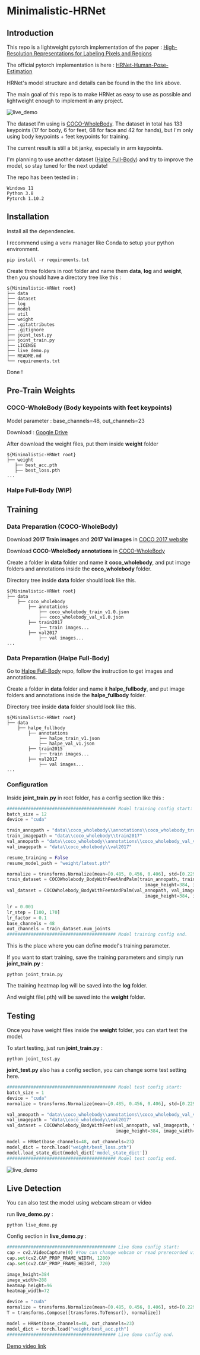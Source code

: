 # Minimalistic-HRNet
 
## Introduction
This repo is a lightweight pytorch implementation of the paper : [High-Resolution Representations for Labeling Pixels and Regions](https://arxiv.org/abs/1904.04514 "link")

The official pytorch implementation is here : [HRNet-Human-Pose-Estimation](https://github.com/HRNet/HRNet-Human-Pose-Estimation "link")

HRNet's model structure and details can be found in the the link above.

The main goal of this repo is to make HRNet as easy to use as possible and lightweight enough to implement in any project.

![live_demo](image/live_demo.gif)

The dataset I'm using is [COCO-WholeBody](https://github.com/jin-s13/COCO-WholeBody "link"). The dataset in total has 133 keypoints (17 for body, 6 for feet, 68 for face and 42 for hands), but I'm only using body keypoints + feet keypoints for training.

The current result is still a bit janky, especially in arm keypoints. 

I'm planning to use another dataset ([Halpe Full-Body](https://github.com/Fang-Haoshu/Halpe-FullBody?tab=readme-ov-file "link")) and try to improve the model, so stay tuned for the next update!

The repo has been tested in :
```
Windows 11
Python 3.8
Pytorch 1.10.2
```


## Installation
Install all the dependencies.

I recommend using a venv manager like Conda to setup your python environment.
```
pip install -r requirements.txt
```



Create three folders in root folder and name them  **data**, **log** and **weight**, then you should have a directory tree like this : 

```
${Minimalistic-HRNet root}
├── data
├── dataset
├── log
├── model
├── util
├── weight
├── .gitattributes 
├── .gitignore
├── joint_test.py
├── joint_train.py
├── LICENSE
├── live_demo.py
├── README.md
└── requirements.txt
```

Done !

## Pre-Train Weights
### COCO-WholeBody (Body keypoints with feet keypoints)

Model parameter : base_channels=48, out_channels=23

Download : 
 [Google Drive](https://drive.google.com/drive/folders/190Juu52TM1bvy0_T4b97BCygJrjZfp2G?usp=drive_link)

 After download the weight files, put them inside **weight** folder
 ```
${Minimalistic-HRNet root}
├── weight
    ├── best_acc.pth
    ├── best_loss.pth
...
```

### Halpe Full-Body (WIP)


## Training
### Data Preparation (COCO-WholeBody)
Download **2017 Train images** and **2017 Val images** in [COCO 2017 website](https://cocodataset.org/#download "link")

Download **COCO-WholeBody annotations** in [COCO-WholeBody](https://github.com/jin-s13/COCO-WholeBody "link")

Create a folder in **data** folder and name it **coco_wholebody**, and put image folders and annotations inside the **coco_wholebody** folder.

Directory tree inside **data** folder should look like this.
```
${Minimalistic-HRNet root}
├── data
    ├── coco_wholebody
        ├── annotations
            ├── coco_wholebody_train_v1.0.json
            ├── coco_wholebody_val_v1.0.json
        ├── train2017
            ├── train images...
        ├── val2017
            ├── val images...
...
```

### Data Preparation (Halpe Full-Body)
Go to [Halpe Full-Body](https://github.com/Fang-Haoshu/Halpe-FullBody?tab=readme-ov-file "link") repo, follow the instruction to get images and annotations.

Create a folder in **data** folder and name it **halpe_fullbody**, and put image folders and annotations inside the **halpe_fullbody** folder.

Directory tree inside **data** folder should look like this.
```
${Minimalistic-HRNet root}
├── data
    ├── halpe_fullbody
        ├── annotations
            ├── halpe_train_v1.json
            ├── halpe_val_v1.json
        ├── train2015
            ├── train images...
        ├── val2017
            ├── val images...
...
```

### Configuration

Inside **joint_train.py** in root folder, has a config section like this : 
```python
######################################### Model training config start:
batch_size = 12
device = "cuda"

train_annopath = "data\\coco_wholebody\\annotations\\coco_wholebody_train_v1.0.json"
train_imagepath = "data\\coco_wholebody\\train2017"
val_annopath = "data\\coco_wholebody\\annotations\\coco_wholebody_val_v1.0.json"
val_imagepath = "data\\coco_wholebody\\val2017"

resume_training = False
resume_model_path = "weight/latest.pth"

normalize = transforms.Normalize(mean=[0.485, 0.456, 0.406], std=[0.229, 0.224, 0.225])
train_dataset = COCOWholebody_BodyWithFeetAndPalm(train_annopath, train_imagepath, transforms=transforms.Compose([transforms.ToTensor(), normalize]),
                                                    image_height=384, image_width=288, heatmap_height=96, heatmap_width=72)
val_dataset = COCOWholebody_BodyWithFeetAndPalm(val_annopath, val_imagepath, transforms=transforms.Compose([transforms.ToTensor(), normalize]),
                                                    image_height=384, image_width=288, heatmap_height=96, heatmap_width=72)

lr = 0.001
lr_step = [100, 170]
lr_factor = 0.1
base_channels = 48
out_channels = train_dataset.num_joints
######################################### Model training config end.
```
This is the place where you can define model's training parameter.

If you want to start training, save the training parameters and simply run **joint_train.py** : 

```
python joint_train.py
```

The training heatmap log will be saved into the **log** folder.

And weight file(.pth) will be saved into the **weight** folder.

## Testing
Once you have weight files inside the **weight** folder, you can start test the model.

 To start testing, just run **joint_train.py** :

```
python joint_test.py
```

**joint_test.py** also has a config section, you can change some test setting here.
```python
######################################### Model test config start:
batch_size = 1
device = "cuda"
normalize = transforms.Normalize(mean=[0.485, 0.456, 0.406], std=[0.229, 0.224, 0.225])

val_annopath = "data\\coco_wholebody\\annotations\\coco_wholebody_val_v1.0.json"
val_imagepath = "data\\coco_wholebody\\val2017"
val_dataset = COCOWholebody_BodyWithFeet(val_annopath, val_imagepath, transforms=transforms.Compose([transforms.ToTensor(), normalize]),
                                         image_height=384, image_width=288, heatmap_height=96, heatmap_width=72)

model = HRNet(base_channels=48, out_channels=23)
model_dict = torch.load("weight/best_loss.pth")
model.load_state_dict(model_dict['model_state_dict'])
######################################### Model test config end.
```

![live_demo](image/test.png)



## Live Detection
You can also test the model using webcam stream or video 

run **live_demo.py** :
```
python live_demo.py
```

Config section in **live_demo.py** :

```python
######################################### Live demo config start:
cap = cv2.VideoCapture(0) #You can change webcam or read prerecorded video in the line.
cap.set(cv2.CAP_PROP_FRAME_WIDTH, 1280)
cap.set(cv2.CAP_PROP_FRAME_HEIGHT, 720)

image_height=384
image_width=288
heatmap_height=96
heatmap_width=72

device = "cuda"
normalize = transforms.Normalize(mean=[0.485, 0.456, 0.406], std=[0.229, 0.224, 0.225])
T = transforms.Compose([transforms.ToTensor(), normalize])

model = HRNet(base_channels=48, out_channels=23)
model_dict = torch.load("weight/best_acc.pth")
######################################### Live demo config end.
```

 [Demo video link](https://www.youtube.com/watch?v=J8gzc41t1eg&ab_channel=%E7%A8%8B "link")
